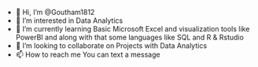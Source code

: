 - 👋 Hi, I’m @Goutham1812
- 👀 I’m interested in Data Analytics
- 🌱 I’m currently learning Basic Microsoft Excel and visualization tools like PowerBI and along with that some languages like SQL and R & Rstudio
- 💞️ I’m looking to collaborate on Projects with Data Analytics
- 📫 How to reach me You can text a message

<!---
Goutham1812/Goutham1812 is a ✨ special ✨ repository because its `README.md` (this file) appears on your GitHub profile.
You can click the Preview link to take a look at your changes.
--->
